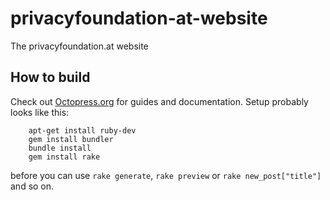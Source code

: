 # privacyfoundation-at-website
The privacyfoundation.at website

## How to build
Check out [Octopress.org](http://octopress.org/docs) for guides and documentation.
Setup probably looks like this:


		apt-get install ruby-dev
		gem install bundler
		bundle install
		gem install rake


before you can use `rake generate`, `rake preview` or `rake new_post["title"]`
and so on.
